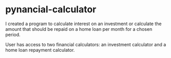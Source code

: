 # pynancial-calculator

I created a program to calculate interest on an investment or calculate the amount that should be repaid on a home loan per month for a chosen period.

User has access to two financial calculators: an investment calculator and a home loan repayment calculator.
